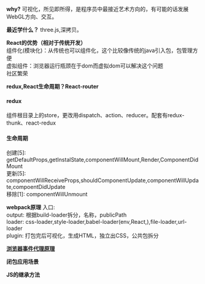 **why?**
可视化，所见即所得，是程序员中最接近艺术方向的，有可能的话发展WebGL方向、交互。

**最近学什么？**
three.js,深拷贝。

**React的优势（相对于传统开发）**  </br>
组件化(模块化)：从传统也可以组件化，这个比较像传统的java引入包，包管理方便  </br>
虚拟组件：浏览器运行瓶颈在于dom而虚拟dom可以解决这个问题  </br>
社区繁荣

**redux,React生命周期？React-router**
#### redux
组件根目录上的store，更改用dispatch、action、reducer。配套有redux-thunk、react-redux
#### 生命周期
创建[5]:  getDefaultProps,getInstalState,componentWillMount,Render,ComponentDidMount  </br>
更新[5]:  componentWillReceiveProps,shouldComponentUpdate,componentWillUpdate,compoentDidUpdate  </br>
移除[1]:  componentWillUnmount  </br>

**webpack原理**
入口:  </br>
output:  根据build-loader拆分，名称，publicPath  </br>
loader:  css-loader,style-loader,babel-loader(env,React,),file-loader,url-loader  </br> 
plugin:  打包完后可视化，生成HTML，独立出CSS，公共包拆分</br>

**[浏览器事件代理原理](../JS/事件模型与事件代理.md)**

**闭包应用场景**

**JS的继承方法**


